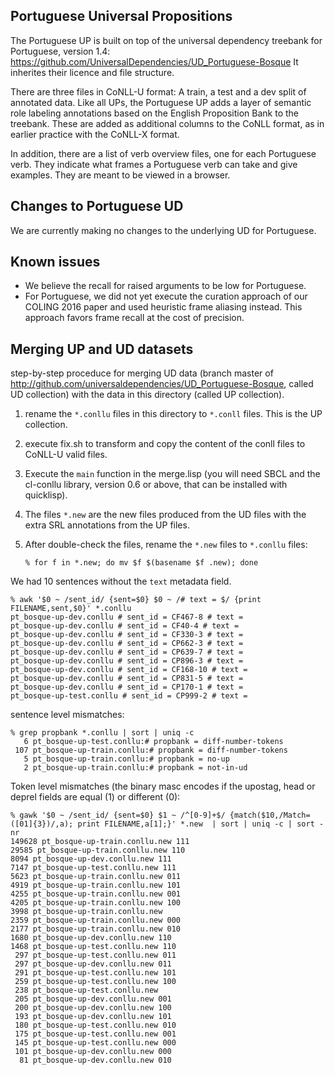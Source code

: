 ## Portuguese Universal Propositions

The Portuguese UP is built on top of the universal dependency treebank for Portuguese, 
version 1.4: https://github.com/UniversalDependencies/UD_Portuguese-Bosque 
It inherites their licence and file structure. 

There are three files in CoNLL-U format: A train, a test and a dev split of 
annotated data. Like all UPs, the Portuguese UP adds a layer of semantic role 
labeling annotations based on the English Proposition Bank to the treebank. 
These are added as additional columns to the CoNLL format, as in earlier
practice  with the CoNLL-X format. 

In addition, there are a list of verb overview files, one for each Portuguese verb. 
They indicate what frames a Portuguese verb can take and give examples. They are 
meant to be viewed in a browser. 

## Changes to Portuguese UD

We are currently making no changes to the underlying UD for Portuguese.

## Known issues

- We believe the recall for raised arguments to be low for Portuguese.
- For Portuguese, we did not yet execute the curation approach of our COLING 2016 paper and used heuristic frame aliasing instead. This approach favors frame recall at the cost of precision.


## Merging UP and UD datasets

step-by-step proceduce for merging UD data (branch master of
http://github.com/universaldependencies/UD_Portuguese-Bosque, called
UD collection) with the data in this directory (called UP collection).

1. rename the `*.conllu` files in this directory to `*.conll`
   files. This is the UP collection.

2. execute fix.sh to transform and copy the content of the conll files
   to CoNLL-U valid files.

3. Execute the `main` function in the merge.lisp (you will need SBCL
   and the cl-conllu library, version 0.6 or above, that can be
   installed with quicklisp).

4. The files `*.new` are the new files produced from the UD files with
   the extra SRL annotations from the UP files.

5. After double-check the files, rename the `*.new` files to `*.conllu` files:

   ```
   % for f in *.new; do mv $f $(basename $f .new); done
   ```


We had 10 sentences without the `text` metadata field. 

```
% awk '$0 ~ /sent_id/ {sent=$0} $0 ~ /# text = $/ {print FILENAME,sent,$0}' *.conllu
pt_bosque-up-dev.conllu # sent_id = CF467-8 # text =
pt_bosque-up-dev.conllu # sent_id = CF40-4 # text =
pt_bosque-up-dev.conllu # sent_id = CF330-3 # text =
pt_bosque-up-dev.conllu # sent_id = CP662-3 # text =
pt_bosque-up-dev.conllu # sent_id = CP639-7 # text =
pt_bosque-up-dev.conllu # sent_id = CP896-3 # text =
pt_bosque-up-dev.conllu # sent_id = CF168-10 # text =
pt_bosque-up-dev.conllu # sent_id = CP831-5 # text =
pt_bosque-up-dev.conllu # sent_id = CP170-1 # text =
pt_bosque-up-test.conllu # sent_id = CP999-2 # text =
```

sentence level mismatches:

```
% grep propbank *.conllu | sort | uniq -c
   6 pt_bosque-up-test.conllu:# propbank = diff-number-tokens
 107 pt_bosque-up-train.conllu:# propbank = diff-number-tokens
   5 pt_bosque-up-train.conllu:# propbank = no-up
   2 pt_bosque-up-train.conllu:# propbank = not-in-ud
```

Token level mismatches (the binary masc encodes if the upostag, head
or deprel fields are equal (1) or different (0):

```
% gawk '$0 ~ /sent_id/ {sent=$0} $1 ~ /^[0-9]+$/ {match($10,/Match=([01]{3})/,a); print FILENAME,a[1];}' *.new  | sort | uniq -c | sort -nr
149628 pt_bosque-up-train.conllu.new 111
29585 pt_bosque-up-train.conllu.new 110
8094 pt_bosque-up-dev.conllu.new 111
7147 pt_bosque-up-test.conllu.new 111
5623 pt_bosque-up-train.conllu.new 011
4919 pt_bosque-up-train.conllu.new 101
4255 pt_bosque-up-train.conllu.new 001
4205 pt_bosque-up-train.conllu.new 100
3998 pt_bosque-up-train.conllu.new
2359 pt_bosque-up-train.conllu.new 000
2177 pt_bosque-up-train.conllu.new 010
1680 pt_bosque-up-dev.conllu.new 110
1468 pt_bosque-up-test.conllu.new 110
 297 pt_bosque-up-test.conllu.new 011
 297 pt_bosque-up-dev.conllu.new 011
 291 pt_bosque-up-test.conllu.new 101
 259 pt_bosque-up-test.conllu.new 100
 238 pt_bosque-up-test.conllu.new
 205 pt_bosque-up-dev.conllu.new 001
 200 pt_bosque-up-dev.conllu.new 100
 193 pt_bosque-up-dev.conllu.new 101
 180 pt_bosque-up-test.conllu.new 010
 175 pt_bosque-up-test.conllu.new 001
 145 pt_bosque-up-test.conllu.new 000
 101 pt_bosque-up-dev.conllu.new 000
  81 pt_bosque-up-dev.conllu.new 010
```
